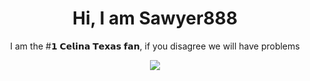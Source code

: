 <h1 align="center">Hi, I am Sawyer888</h1>

<p align="center">
  I am the #𝟭 𝗖𝗲𝗹𝗶𝗻𝗮 𝗧𝗲𝘅𝗮𝘀 𝗳𝗮𝗻, if you disagree we will have problems
</p>

<p align="center">
  <img src="https://github-profile-summary-cards.vercel.app/api/cards/repos-per-language?username=sawyer-888&theme=dracula">
</p>
